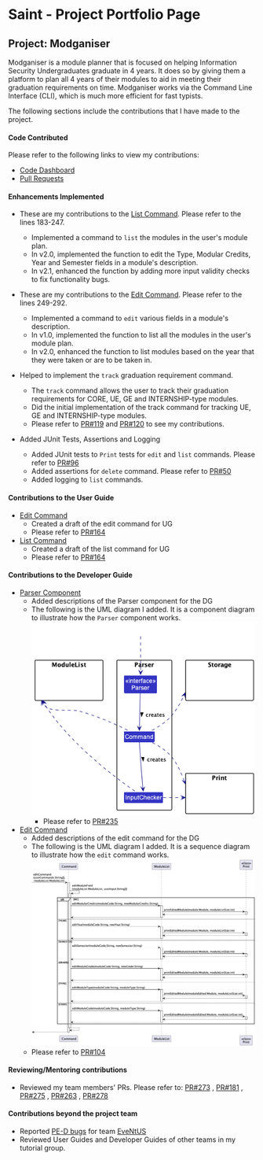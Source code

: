 # Saint - Project Portfolio Page

## Project: Modganiser

Modganiser is a module planner that is focused on helping Information Security Undergraduates graduate in 4 years. 
It does so by giving them a platform to plan all 4 years of their modules to aid in meeting their graduation 
requirements on time. Modganiser works via the Command Line Interface (CLI), which is much more efficient for fast 
typists.

The following sections include the contributions that I have made to the project.

#### Code Contributed
Please refer to the following links to view my contributions:
* [Code Dashboard](https://nus-cs2113-ay2223s2.github.io/tp-dashboard/?search=saintzaw&sort=groupTitle&sortWithin=title&timeframe=commit&mergegroup=&groupSelect=groupByRepos&breakdown=true&checkedFileTypes=docs~functional-code~test-code~other&since=2023-02-17)
* [Pull Requests](https://github.com/AY2223S2-CS2113T-T09-4/tp/pulls?q=is%3Apr+author%3Asaintzaw)

#### Enhancements Implemented
* These are my contributions to the [List Command](https://github.com/AY2223S2-CS2113T-T09-4/tp/blob/master/src/main/java/seedu/main/ModuleList.java). Please refer to the lines 183-247.
    * Implemented a command to `list` the modules in the user's module plan.
    * In v2.0, implemented the function to edit the Type, Modular Credits, Year and Semester fields in a module's description.
    * In v2.1, enhanced the function by adding more input validity checks to fix functionality bugs.

* These are my contributions to the [Edit Command](https://github.com/AY2223S2-CS2113T-T09-4/tp/blob/master/src/main/java/seedu/main/ModuleList.java). Please refer to the lines 249-292.
    * Implemented a command to `edit` various fields in a module's description.
    * In v1.0, implemented the function to list all the modules in the user's module plan.
    * In v2.0, enhanced the function to list modules based on the year that they were taken or are to be taken in.

* Helped to implement the `track` graduation requirement command.
    * The `track` command allows the user to track their graduation requirements for CORE, UE, GE and INTERNSHIP-type modules.
    * Did the initial implementation of the track command for tracking UE, GE and INTERNSHIP-type modules. 
    * Please refer to [PR#119](https://github.com/AY2223S2-CS2113T-T09-4/tp/pull/119) and [PR#120](https://github.com/AY2223S2-CS2113T-T09-4/tp/pull/120) to see my contributions.
  
* Added JUnit Tests, Assertions and Logging
    * Added JUnit tests to `Print` tests for `edit` and `list` commands. Please refer to [PR#96](https://github.com/AY2223S2-CS2113T-T09-4/tp/pull/96)
    * Added assertions for `delete` command. Please refer to [PR#50](https://github.com/AY2223S2-CS2113T-T09-4/tp/pull/50)
    * Added logging to `list` commands. 

<div style="page-break-after: always;"></div>

#### Contributions to the User Guide
* [Edit Command](https://github.com/AY2223S2-CS2113T-T09-4/tp/blob/master/docs/UserGuide.md#523-editing-module-details-edit)
    * Created a draft of the edit command for UG
    * Please refer to [PR#164](https://github.com/AY2223S2-CS2113T-T09-4/tp/pull/164)
* [List Command](https://github.com/AY2223S2-CS2113T-T09-4/tp/blob/master/docs/UserGuide.md#531-viewing-module-plan-list)
    * Created a draft of the list command for UG
    * Please refer to [PR#164](https://github.com/AY2223S2-CS2113T-T09-4/tp/pull/164)

#### Contributions to the Developer Guide
* [Parser Component](https://github.com/AY2223S2-CS2113T-T09-4/tp/blob/master/docs/DeveloperGuide.md#2-parser-component)
    * Added descriptions of the Parser component for the DG
    * The following is the UML diagram I added. It is a component diagram to illustrate how the `Parser` component works.
      ![Parser Diagram](ppp_diagrams/Parser.png)
      * Please refer to [PR#235](https://github.com/AY2223S2-CS2113T-T09-4/tp/pull/235)
* [Edit Command](https://github.com/AY2223S2-CS2113T-T09-4/tp/blob/master/docs/DeveloperGuide.md#34-find-modules)
    * Added descriptions of the edit command for the DG
    * The following is the UML diagram I added. It is a sequence diagram to illustrate how the `edit` command works.
      ![EditCommand Diagram](ppp_diagrams/EditCommand.png)
    * Please refer to [PR#104](https://github.com/AY2223S2-CS2113T-T09-4/tp/pull/104)

#### Reviewing/Mentoring contributions
* Reviewed my team members' PRs. Please refer to: [PR#273](https://github.com/AY2223S2-CS2113T-T09-4/tp/pull/273) 
, [PR#181](https://github.com/AY2223S2-CS2113T-T09-4/tp/pull/181) , [PR#275](https://github.com/AY2223S2-CS2113T-T09-4/tp/pull/275)
, [PR#263](https://github.com/AY2223S2-CS2113T-T09-4/tp/pull/263) , [PR#278](https://github.com/AY2223S2-CS2113T-T09-4/tp/pull/278)

#### Contributions beyond the project team
* Reported [PE-D bugs](https://github.com/saintzaw/ped/issues) for team [EveNtUS](https://github.com/AY2223S2-CS2113-W12-2/tp)
* Reviewed User Guides and Developer Guides of other teams in my tutorial group.
